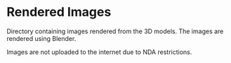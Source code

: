 # Rendered Images

Directory containing images rendered from the 3D models. The images are rendered using Blender.

Images are not uploaded to the internet due to NDA restrictions.
